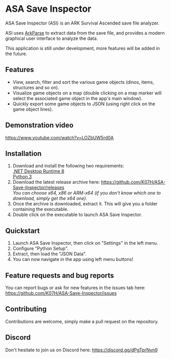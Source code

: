 # ASA Save Inspector
ASA Save Inspector (ASI) is an ARK Survival Ascended save file analyzer.

ASI uses [ArkParse](https://github.com/VincentHenauGithub/ark-save-parser) to extract data from the save file, and provides a modern graphical user interface to analyze the data.

This application is still under development, more features will be added in the future.

## Features
- View, search, filter and sort the various game objects (dinos, items, structures and so on).
- Visualize game objects on a map (double clicking on a map marker will select the associated game object in the app's main window).
- Quickly export some game objects to JSON (using right click on the game object lines).

## Demonstration video
https://www.youtube.com/watch?v=LOZbUW5rd0A

## Installation
1. Download and install the following two requirements:<br>
[.NET Desktop Runtime 8](https://dotnet.microsoft.com/en-us/download/dotnet/8.0)<br>
[Python 3](https://www.python.org/downloads/)<br>
2. Download the latest release archive here: https://github.com/K07H/ASA-Save-Inspector/releases<br>
*You can choose x64, x86 or ARM-x64 (if you don't know which one to download, simply get the x64 one).*
3. Once the archive is downloaded, extract it. This will give you a folder containing the executable.
4. Double click on the executable to launch ASA Save Inspector.

## Quickstart
1. Launch ASA Save Inspector, then click on "Settings" in the left menu.
2. Configure "Python Setup".
3. Extract, then load the "JSON Data".
4. You can now navigate in the app using left menu buttons!

## Feature requests and bug reports
You can report bugs or ask for new features in the issues tab here: https://github.com/K07H/ASA-Save-Inspector/issues

## Contributing
Contributions are welcome, simply make a pull request on the repository.

## Discord
Don't hesitate to join us on Discord here: https://discord.gg/dPgTprNyn9
